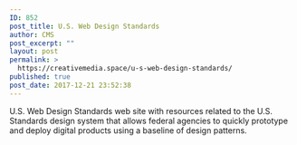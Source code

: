 ```yaml
---
ID: 852
post_title: U.S. Web Design Standards
author: CMS
post_excerpt: ""
layout: post
permalink: >
  https://creativemedia.space/u-s-web-design-standards/
published: true
post_date: 2017-12-21 23:52:38
---
```

U.S. Web Design Standards web site with resources related to the U.S. Standards design system that allows federal agencies to quickly prototype and deploy digital products using a baseline of design patterns.